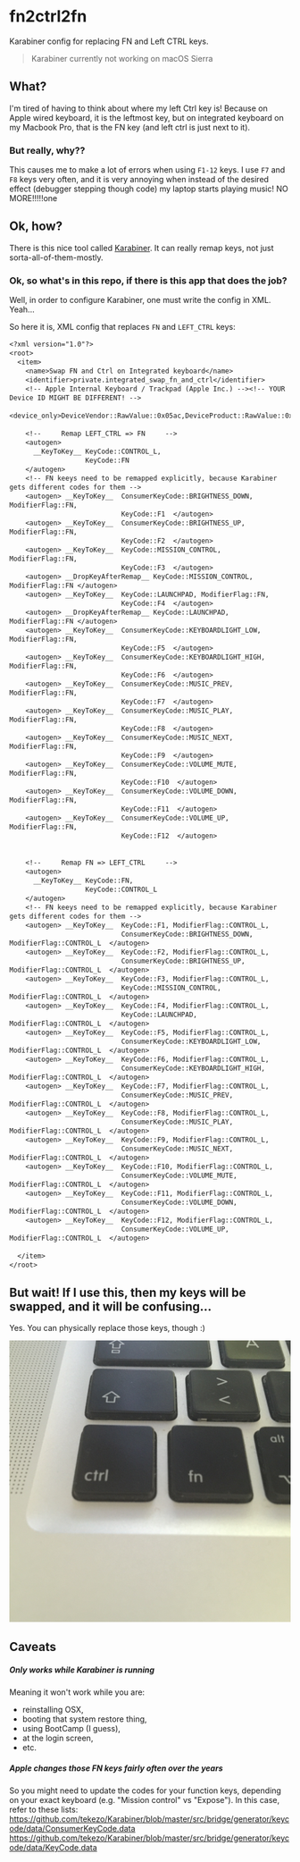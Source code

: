 # fn2ctrl2fn
Karabiner config for replacing FN and Left CTRL keys.

> Karabiner currently not working on macOS Sierra


## What?

I'm tired of having to think about where my left Ctrl key is! Because on Apple wired keyboard, it is the leftmost key, but on integrated keyboard on my Macbook Pro, that is the FN key (and left ctrl is just next to it).

### But really, why??

This causes me to make a lot of errors when using `F1-12` keys. I use `F7` and `F8` keys very often, and it is very annoying when instead of the desired effect (debugger stepping though code) my laptop starts playing music! NO MORE!!!!!one

## Ok, how?

There is this nice tool called [Karabiner](https://pqrs.org/osx/karabiner/). It can really remap keys, not just sorta-all-of-them-mostly.

### Ok, so what's in this repo, if there is this app that does the job?

Well, in order to configure Karabiner, one must write the config in XML. Yeah... 

So here it is, XML config that replaces `FN` and `LEFT_CTRL` keys:

```
<?xml version="1.0"?>
<root>
  <item>
    <name>Swap FN and Ctrl on Integrated keyboard</name>
    <identifier>private.integrated_swap_fn_and_ctrl</identifier>
    <!-- Apple Internal Keyboard / Trackpad (Apple Inc.) --><!-- YOUR Device ID MIGHT BE DIFFERENT! -->
    <device_only>DeviceVendor::RawValue::0x05ac,DeviceProduct::RawValue::0x0253</device_only>

    <!--     Remap LEFT_CTRL => FN     -->
    <autogen>
      __KeyToKey__ KeyCode::CONTROL_L, 
                   KeyCode::FN
    </autogen>
    <!-- FN keeys need to be remapped explicitly, because Karabiner gets different codes for them -->
    <autogen> __KeyToKey__  ConsumerKeyCode::BRIGHTNESS_DOWN, ModifierFlag::FN, 
                            KeyCode::F1  </autogen>
    <autogen> __KeyToKey__  ConsumerKeyCode::BRIGHTNESS_UP, ModifierFlag::FN,
                            KeyCode::F2  </autogen>
    <autogen> __KeyToKey__  KeyCode::MISSION_CONTROL, ModifierFlag::FN,
                            KeyCode::F3  </autogen>
    <autogen> __DropKeyAfterRemap__ KeyCode::MISSION_CONTROL, ModifierFlag::FN </autogen>
    <autogen> __KeyToKey__  KeyCode::LAUNCHPAD, ModifierFlag::FN,
                            KeyCode::F4  </autogen>
    <autogen> __DropKeyAfterRemap__ KeyCode::LAUNCHPAD, ModifierFlag::FN </autogen>
    <autogen> __KeyToKey__  ConsumerKeyCode::KEYBOARDLIGHT_LOW, ModifierFlag::FN,
                            KeyCode::F5  </autogen>
    <autogen> __KeyToKey__  ConsumerKeyCode::KEYBOARDLIGHT_HIGH, ModifierFlag::FN,
                            KeyCode::F6  </autogen>
    <autogen> __KeyToKey__  ConsumerKeyCode::MUSIC_PREV, ModifierFlag::FN,
                            KeyCode::F7  </autogen>
    <autogen> __KeyToKey__  ConsumerKeyCode::MUSIC_PLAY, ModifierFlag::FN,
                            KeyCode::F8  </autogen>
    <autogen> __KeyToKey__  ConsumerKeyCode::MUSIC_NEXT, ModifierFlag::FN,
                            KeyCode::F9  </autogen>
    <autogen> __KeyToKey__  ConsumerKeyCode::VOLUME_MUTE, ModifierFlag::FN,
                            KeyCode::F10  </autogen>
    <autogen> __KeyToKey__  ConsumerKeyCode::VOLUME_DOWN, ModifierFlag::FN,
                            KeyCode::F11  </autogen>
    <autogen> __KeyToKey__  ConsumerKeyCode::VOLUME_UP, ModifierFlag::FN,
                            KeyCode::F12  </autogen>


    <!--     Remap FN => LEFT_CTRL     -->
    <autogen>
      __KeyToKey__ KeyCode::FN, 
                   KeyCode::CONTROL_L
    </autogen>                            
    <!-- FN keeys need to be remapped explicitly, because Karabiner gets different codes for them -->
    <autogen> __KeyToKey__  KeyCode::F1, ModifierFlag::CONTROL_L,
                            ConsumerKeyCode::BRIGHTNESS_DOWN, ModifierFlag::CONTROL_L  </autogen>
    <autogen> __KeyToKey__  KeyCode::F2, ModifierFlag::CONTROL_L,
                            ConsumerKeyCode::BRIGHTNESS_UP, ModifierFlag::CONTROL_L  </autogen>
    <autogen> __KeyToKey__  KeyCode::F3, ModifierFlag::CONTROL_L,
                            KeyCode::MISSION_CONTROL, ModifierFlag::CONTROL_L  </autogen>
    <autogen> __KeyToKey__  KeyCode::F4, ModifierFlag::CONTROL_L,
                            KeyCode::LAUNCHPAD, ModifierFlag::CONTROL_L  </autogen>
    <autogen> __KeyToKey__  KeyCode::F5, ModifierFlag::CONTROL_L,
                            ConsumerKeyCode::KEYBOARDLIGHT_LOW, ModifierFlag::CONTROL_L  </autogen>
    <autogen> __KeyToKey__  KeyCode::F6, ModifierFlag::CONTROL_L,
                            ConsumerKeyCode::KEYBOARDLIGHT_HIGH, ModifierFlag::CONTROL_L  </autogen>
    <autogen> __KeyToKey__  KeyCode::F7, ModifierFlag::CONTROL_L,
                            ConsumerKeyCode::MUSIC_PREV, ModifierFlag::CONTROL_L  </autogen>
    <autogen> __KeyToKey__  KeyCode::F8, ModifierFlag::CONTROL_L,
                            ConsumerKeyCode::MUSIC_PLAY, ModifierFlag::CONTROL_L  </autogen>
    <autogen> __KeyToKey__  KeyCode::F9, ModifierFlag::CONTROL_L,
                            ConsumerKeyCode::MUSIC_NEXT, ModifierFlag::CONTROL_L  </autogen>
    <autogen> __KeyToKey__  KeyCode::F10, ModifierFlag::CONTROL_L,
                            ConsumerKeyCode::VOLUME_MUTE, ModifierFlag::CONTROL_L  </autogen>
    <autogen> __KeyToKey__  KeyCode::F11, ModifierFlag::CONTROL_L,
                            ConsumerKeyCode::VOLUME_DOWN, ModifierFlag::CONTROL_L  </autogen>
    <autogen> __KeyToKey__  KeyCode::F12, ModifierFlag::CONTROL_L,
                            ConsumerKeyCode::VOLUME_UP, ModifierFlag::CONTROL_L  </autogen>

  </item>
</root>
```

## But wait! If I use this, then my keys will be swapped, and it will be confusing...

Yes. You can physically replace those keys, though :)

![alt text](https://raw.githubusercontent.com/frnhr/fn2ctrl2fn/master/swapped_keys.jpg "Swapped FN and LEFT_CTRL keys")


## Caveats

##### Only works while Karabiner is running

Meaning it won't work while you are:
 * reinstalling OSX,
 * booting that system restore thing,
 * using BootCamp (I guess),
 * at the login screen,
 * etc.


##### Apple changes those FN keys fairly often over the years

So you might need to update the codes for your function keys, depending on your exact keyboard (e.g. "Mission control" vs "Expose").
In this case, refer to these lists:
https://github.com/tekezo/Karabiner/blob/master/src/bridge/generator/keycode/data/ConsumerKeyCode.data
https://github.com/tekezo/Karabiner/blob/master/src/bridge/generator/keycode/data/KeyCode.data



